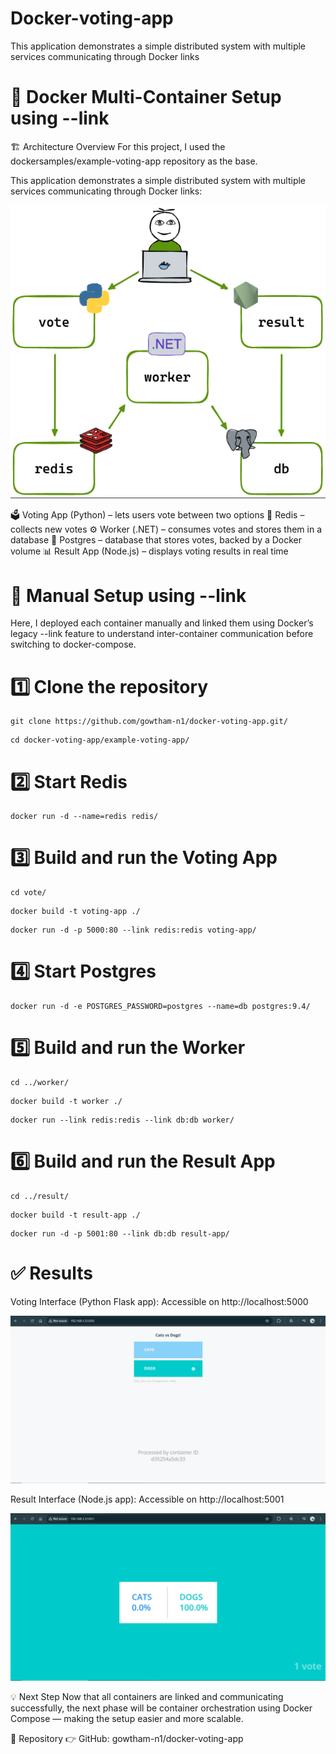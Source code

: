 # Docker-voting-app
This application demonstrates a simple distributed system with multiple services communicating through Docker links


# 🚀 Docker Multi-Container Setup using --link
🏗️ Architecture Overview
For this project, I used the dockersamples/example-voting-app repository as the base.

This application demonstrates a simple distributed system with multiple services communicating through Docker links:

![Architecture diagram](architecture.png)

🗳️ Voting App (Python) – lets users vote between two options
💾 Redis – collects new votes
⚙️ Worker (.NET) – consumes votes and stores them in a database
🐘 Postgres – database that stores votes, backed by a Docker volume
📊 Result App (Node.js) – displays voting results in real time

# 🧩 Manual Setup using --link
Here, I deployed each container manually and linked them using Docker’s legacy --link feature to understand inter-container communication before switching to docker-compose.

# 1️⃣ Clone the repository
```shell
git clone https://github.com/gowtham-n1/docker-voting-app.git/
```
```shell
cd docker-voting-app/example-voting-app/
```

# 2️⃣ Start Redis
```shell
docker run -d --name=redis redis/
```

# 3️⃣ Build and run the Voting App
```shell
cd vote/
```

```shell
docker build -t voting-app ./
```

```shell
docker run -d -p 5000:80 --link redis:redis voting-app/
```

# 4️⃣ Start Postgres
```shell
docker run -d -e POSTGRES_PASSWORD=postgres --name=db postgres:9.4/
```

# 5️⃣ Build and run the Worker
```shell
cd ../worker/
```

```shell
docker build -t worker ./
```

```shell
docker run --link redis:redis --link db:db worker/
```

# 6️⃣ Build and run the Result App
```shell
cd ../result/
```

```shell
docker build -t result-app ./
```

```shell
docker run -d -p 5001:80 --link db:db result-app/
```

# ✅ Results
Voting Interface (Python Flask app):
 Accessible on http://localhost:5000

 ![Voting-app Interface](voting-app-interface.png)

Result Interface (Node.js app):
 Accessible on http://localhost:5001

 ![Result-app Interface](result-app-interface.png)

💡 Next Step
Now that all containers are linked and communicating successfully, the next phase will be container orchestration using Docker Compose — making the setup easier and more scalable.

🔗 Repository
👉 GitHub: gowtham-n1/docker-voting-app
